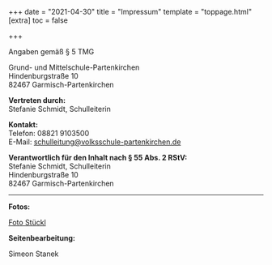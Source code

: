 +++
date = "2021-04-30"
title = "Impressum"
template = "toppage.html"
[extra]
toc = false

+++

Angaben gemäß § 5 TMG

Grund- und Mittelschule-Partenkirchen  
Hindenburgstraße 10  
82467 Garmisch-Partenkirchen

**Vertreten durch:**  
Stefanie Schmidt, Schulleiterin

**Kontakt:**  
Telefon: 08821 9103500  
E-Mail: schulleitung@volksschule-partenkirchen.de

**Verantwortlich für den Inhalt nach § 55 Abs. 2 RStV:**  
Stefanie Schmidt, Schulleiterin  
Hindenburgstraße 10  
82467 Garmisch-Partenkirchen

* * *

**Fotos:**

[Foto Stückl](mailto:%20foto-stueckl@t-online.de)

**Seitenbearbeitung:**

Simeon Stanek
